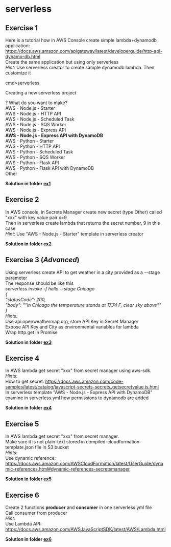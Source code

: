 # serverless
## Exercise 1  
Here is a tutorial how in AWS Console create simple lambda+dynamodb application:  
https://docs.aws.amazon.com/apigateway/latest/developerguide/http-api-dynamo-db.html  
Create the same application but using only serverless  
*Hint*: Use serverless creator to create sample dynamodb lambda. Then customize it  


 cmd>serverless  

Creating a new serverless project  

? What do you want to make?  
  AWS - Node.js - Starter  
  AWS - Node.js - HTTP API  
  AWS - Node.js - Scheduled Task  
  AWS - Node.js - SQS Worker  
  AWS - Node.js - Express API  
  **AWS - Node.js - Express API with DynamoDB**  
  AWS - Python - Starter  
  AWS - Python - HTTP API  
  AWS - Python - Scheduled Task  
  AWS - Python - SQS Worker  
  AWS - Python - Flask API  
  AWS - Python - Flask API with DynamoDB  
  Other  


  **Solution in folder [ex1](ex1)**

## Exercise 2  
In AWS console, in Secrets Manager create new secret (type Other) called "xxx" with key value pair x=9  
Then in serverless create lambda that returns the secret number, 9 in this case  
*Hint*: Use "AWS - Node.js - Starter" template in serverless creator  

**Solution in folder [ex2](ex2)** 

## Exercise 3 (*Advanced*)  
Using serverless create API to get weather in a city provided as a --stage parameter  
The response should be like this  
*serverless invoke -f hello --stage Chicago*  
*{*  
    *"statusCode": 200,*  
    *"body": "\"In Chicago the temperature stands at 17.74 F, clear sky above\""*  
*}*  
*Hints:*  
Use api.openweathermap.org, store API Key in Secret Manager  
Expose API Key and City as environmental variables for lambda  
Wrap http.get in Promise  

**Solution in folder [ex3](ex3)** 

## Exercise 4    
In AWS lambda get secret "xxx" from secret manager using aws-sdk.  
*Hints*:  
How to get secret: https://docs.aws.amazon.com/code-samples/latest/catalog/javascript-secrets-secrets_getsecretvalue.js.html  
In serverless template "AWS - Node.js - Express API with DynamoDB" examine in serverless.yml how permissions to dynamodb are added  

**Solution in folder [ex4](ex4)**  

## Exercise 5    
In AWS lambda get secret "xxx" from secret manager.  
Make sure it is not plain-text stored in compiled-cloudformation-template.json file in S3 bucket  
*Hints*:  
Use dynamic reference:  
https://docs.aws.amazon.com/AWSCloudFormation/latest/UserGuide/dynamic-references.html#dynamic-references-secretsmanager  

**Solution in folder [ex5](ex5)**  

## Exercise 6    
Create 2 functions **producer** and **consumer** in one serverless.yml file  
Call consumer from producer  
*Hint*:  
Use Lambda API:  
https://docs.aws.amazon.com/AWSJavaScriptSDK/latest/AWS/Lambda.html  

**Solution in folder [ex6](ex6)**  
